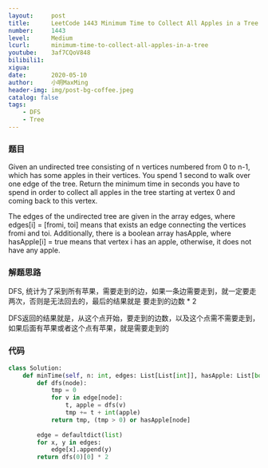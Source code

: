 ```yaml
---
layout:     post
title:      LeetCode 1443 Minimum Time to Collect All Apples in a Tree (Python)
number:     1443
level:      Medium
lcurl:      minimum-time-to-collect-all-apples-in-a-tree
youtube:    3af7CQoV848
bilibili1:  
xigua:      
date:       2020-05-10
author:     小明MaxMing
header-img: img/post-bg-coffee.jpeg
catalog: false
tags:
    - DFS
    - Tree
---
```


### 题目

Given an undirected tree consisting of n vertices numbered from 0 to n-1, which has some apples in their vertices. You spend 1 second to walk over one edge of the tree. Return the minimum time in seconds you have to spend in order to collect all apples in the tree starting at vertex 0 and coming back to this vertex.

The edges of the undirected tree are given in the array edges, where edges[i] = [fromi, toi] means that exists an edge connecting the vertices fromi and toi. Additionally, there is a boolean array hasApple, where hasApple[i] = true means that vertex i has an apple, otherwise, it does not have any apple.

### 解题思路

DFS, 统计为了采到所有苹果，需要走到的边，如果一条边需要走到，就一定要走两次，否则是无法回去的，最后的结果就是 要走到的边数 * 2

DFS返回的结果就是，从这个点开始，要走到的边数，以及这个点需不需要走到，如果后面有苹果或者这个点有苹果，就是需要走到的

### 代码
```python
class Solution:
    def minTime(self, n: int, edges: List[List[int]], hasApple: List[bool]) -> int:
        def dfs(node):
            tmp = 0
            for v in edge[node]:
                t, apple = dfs(v)
                tmp += t + int(apple)
            return tmp, (tmp > 0) or hasApple[node]
        
        edge = defaultdict(list)
        for x, y in edges:
            edge[x].append(y)
        return dfs(0)[0] * 2
```
